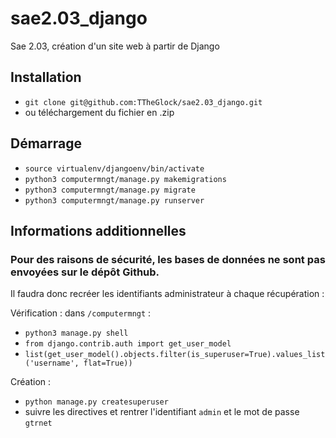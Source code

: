 # sae2.03_django
Sae 2.03, création d'un site web à partir de Django

## Installation

- `git clone git@github.com:TTheGlock/sae2.03_django.git`
- ou téléchargement du fichier en .zip

## Démarrage

- `source virtualenv/djangoenv/bin/activate`
- `python3 computermngt/manage.py makemigrations`
- `python3 computermngt/manage.py migrate`
- `python3 computermngt/manage.py runserver`

## Informations additionnelles 

### Pour des raisons de sécurité, les bases de données ne sont pas envoyées sur le dépôt Github. 
Il faudra donc recréer les identifiants administrateur à chaque récupération :

Vérification :
dans `/computermngt` :
- `python3 manage.py shell`
- `from django.contrib.auth import get_user_model`
- `list(get_user_model().objects.filter(is_superuser=True).values_list('username', flat=True))`

Création : 
- `python manage.py createsuperuser`
- suivre les directives et rentrer l'identifiant `admin` et le mot de passe `gtrnet`
